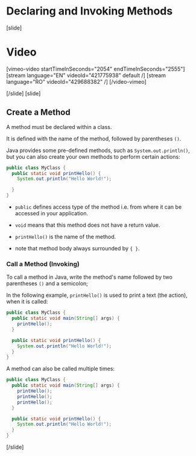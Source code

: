 # Declaring and Invoking Methods
[slide]
# Video

[vimeo-video startTimeInSeconds="2054" endTimeInSeconds="2555"]
[stream language="EN" videoId="421775938" default /]
[stream language="RO" videoId="429688382" /]
[/video-vimeo]

[/slide]
[slide]
## Create a Method
A method must be declared within a class.

It is defined with the name of the method, followed by parentheses `()`.

Java provides some pre-defined methods, such as ``System.out.println()``, but you can also create your own methods to perform certain actions:

```Java
public class MyClass {
  public static void printHello() {
    System.out.println("Hello World!");

  }
}
```

* `public` defines access type of the method i.e. from where it can be accessed in your application.

* `void` means that this method does not have a return value.

* `printHello()` is the name of the method.

* note that method body always surrounded by `{ }`.

### Call a Method (Invoking)

To call a method in Java, write the method's name followed by two parentheses `()` and a semicolon;

In the following example, `printHello()` is used to print a text (the action), when it is called:

```java live no-template
public class MyClass {
  public static void main(String[] args) {
    printHello();
  }

  public static void printHello() {
    System.out.println("Hello World!");
  }
}
```

A method can also be called multiple times:

```java live no-template
public class MyClass {
  public static void main(String[] args) {
    printHello();
    printHello();
    printHello();
  }

  public static void printHello() {
    System.out.println("Hello World!");
  }
}
```
[/slide]